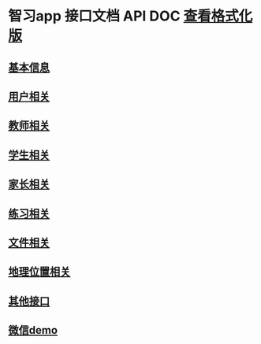 # 智习app 接口文档 API DOC [查看格式化版]()
## [基本信息](./basic_info.markdown)
## [用户相关](./user_info.markdown)
## [教师相关](./teacher_info.markdown)
## [学生相关](./student_info.markdown)
## [家长相关](./parent_info.markdown)
## [练习相关](./study_info.markdown)
## [文件相关](./file_info.markdown)
## [地理位置相关](./geo_info.markdown)
## [其他接口](./other/other_info.markdown)
## [微信demo](./other/wxDemo1.markdown)

